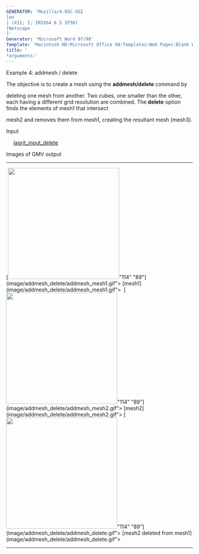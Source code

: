 ```yaml
---
GENERATOR: 'Mozilla/4.05C-SGI 
[en
] (X11; I; IRIX64 6.5 IP30) 
[Netscape
]'
Generator: 'Microsoft Word 97/98'
Template: 'Macintosh HD:Microsoft Office 98:Templates:Web Pages:Blank Web Page'
title: '
*arguments:'
---
```


 Example 4: addmesh / delete

  The objective is to create a mesh using the **addmesh/delete**
  command by

  deleting one mesh from another.
  Two cubes, one smaller than the other, each having a different grid
  resolution are combined. The **delete** option finds the elements of
  mesh1 that intersect

  mesh2 and removes them from mesh1, creating the resultant mesh
  (mesh3).

 Input

      [lagrit\_input\_delete](../lagrit_input_delete)

 Images of GMV output

   -------------------------------------------------------------------------------------------------------------------------------------------------------------------- ------------------------------------------------------------------------------------------------------------------------------------------------------------------- ------------------------------------------------------------------------------------------------------------------------------------------------------------------------------------------
   [<img height="300" width="300" src="/assets/images/addmesh_delete/addmesh_mesh1_tn.gif">"114" "89"](image/addmesh_delete/addmesh_mesh1.gif"> [mesh1](image/addmesh_delete/addmesh_mesh1.gif">    [<img height="300" width="300" src="/assets/images/addmesh_delete/addmesh_mesh2_tn.gif">"114" "89"](image/addmesh_delete/addmesh_mesh2.gif"> [mesh2](image/addmesh_delete/addmesh_mesh2.gif">   [<img height="300" width="300" src="/assets/images/addmesh_delete/addmesh_delete_tn.gif">"114" "89"](image/addmesh_delete/addmesh_delete.gif"> [mesh2 deleted from mesh1](image/addmesh_delete/addmesh_delete.gif"> 
   -------------------------------------------------------------------------------------------------------------------------------------------------------------------- ------------------------------------------------------------------------------------------------------------------------------------------------------------------- ------------------------------------------------------------------------------------------------------------------------------------------------------------------------------------------

  


